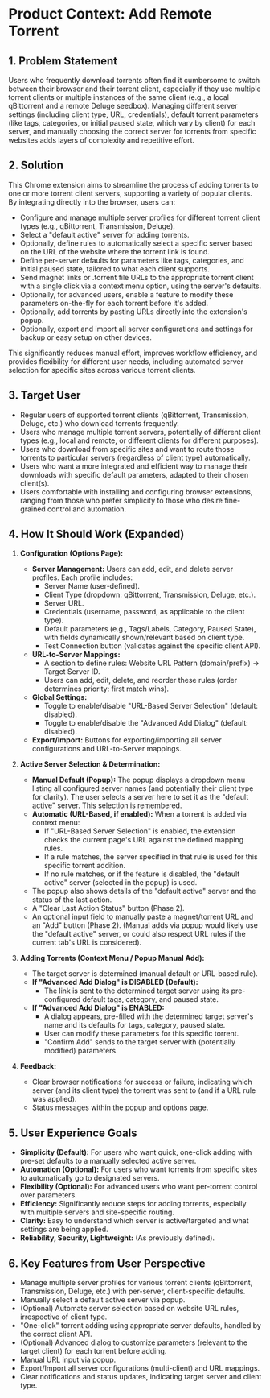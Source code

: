 # Product Context: Add Remote Torrent

## 1. Problem Statement

Users who frequently download torrents often find it cumbersome to switch between their browser and their torrent client, especially if they use multiple torrent clients or multiple instances of the same client (e.g., a local qBittorrent and a remote Deluge seedbox). Managing different server settings (including client type, URL, credentials), default torrent parameters (like tags, categories, or initial paused state, which vary by client) for each server, and manually choosing the correct server for torrents from specific websites adds layers of complexity and repetitive effort.

## 2. Solution

This Chrome extension aims to streamline the process of adding torrents to one or more torrent client servers, supporting a variety of popular clients. By integrating directly into the browser, users can:
-   Configure and manage multiple server profiles for different torrent client types (e.g., qBittorrent, Transmission, Deluge).
-   Select a "default active" server for adding torrents.
-   Optionally, define rules to automatically select a specific server based on the URL of the website where the torrent link is found.
-   Define per-server defaults for parameters like tags, categories, and initial paused state, tailored to what each client supports.
-   Send magnet links or .torrent file URLs to the appropriate torrent client with a single click via a context menu option, using the server's defaults.
-   Optionally, for advanced users, enable a feature to modify these parameters on-the-fly for each torrent before it's added.
-   Optionally, add torrents by pasting URLs directly into the extension's popup.
-   Optionally, export and import all server configurations and settings for backup or easy setup on other devices.

This significantly reduces manual effort, improves workflow efficiency, and provides flexibility for different user needs, including automated server selection for specific sites across various torrent clients.

## 3. Target User

-   Regular users of supported torrent clients (qBittorrent, Transmission, Deluge, etc.) who download torrents frequently.
-   Users who manage multiple torrent servers, potentially of different client types (e.g., local and remote, or different clients for different purposes).
-   Users who download from specific sites and want to route those torrents to particular servers (regardless of client type) automatically.
-   Users who want a more integrated and efficient way to manage their downloads with specific default parameters, adapted to their chosen client(s).
-   Users comfortable with installing and configuring browser extensions, ranging from those who prefer simplicity to those who desire fine-grained control and automation.

## 4. How It Should Work (Expanded)

1.  **Configuration (Options Page):**
    *   **Server Management:** Users can add, edit, and delete server profiles. Each profile includes:
        *   Server Name (user-defined).
        *   Client Type (dropdown: qBittorrent, Transmission, Deluge, etc.).
        *   Server URL.
        *   Credentials (username, password, as applicable to the client type).
        *   Default parameters (e.g., Tags/Labels, Category, Paused State), with fields dynamically shown/relevant based on client type.
        *   Test Connection button (validates against the specific client API).
    *   **URL-to-Server Mappings:**
        *   A section to define rules: Website URL Pattern (domain/prefix) -> Target Server ID.
        *   Users can add, edit, delete, and reorder these rules (order determines priority: first match wins).
    *   **Global Settings:**
        *   Toggle to enable/disable "URL-Based Server Selection" (default: disabled).
        *   Toggle to enable/disable the "Advanced Add Dialog" (default: disabled).
    *   **Export/Import:** Buttons for exporting/importing all server configurations and URL-to-Server mappings.

2.  **Active Server Selection & Determination:**
    *   **Manual Default (Popup):** The popup displays a dropdown menu listing all configured server names (and potentially their client type for clarity). The user selects a server here to set it as the "default active" server. This selection is remembered.
    *   **Automatic (URL-Based, if enabled):** When a torrent is added via context menu:
        *   If "URL-Based Server Selection" is enabled, the extension checks the current page's URL against the defined mapping rules.
        *   If a rule matches, the server specified in that rule is used for this specific torrent addition.
        *   If no rule matches, or if the feature is disabled, the "default active" server (selected in the popup) is used.
    *   The popup also shows details of the "default active" server and the status of the last action.
    *   A "Clear Last Action Status" button (Phase 2).
    -   An optional input field to manually paste a magnet/torrent URL and an "Add" button (Phase 2). (Manual adds via popup would likely use the "default active" server, or could also respect URL rules if the current tab's URL is considered).

3.  **Adding Torrents (Context Menu / Popup Manual Add):**
    *   The target server is determined (manual default or URL-based rule).
    *   **If "Advanced Add Dialog" is DISABLED (Default):**
        *   The link is sent to the determined target server using its pre-configured default tags, category, and paused state.
    *   **If "Advanced Add Dialog" is ENABLED:**
        *   A dialog appears, pre-filled with the determined target server's name and its defaults for tags, category, paused state.
        *   User can modify these parameters for this specific torrent.
        *   "Confirm Add" sends to the target server with (potentially modified) parameters.

4.  **Feedback:**
    *   Clear browser notifications for success or failure, indicating which server (and its client type) the torrent was sent to (and if a URL rule was applied).
    *   Status messages within the popup and options page.

## 5. User Experience Goals

-   **Simplicity (Default):** For users who want quick, one-click adding with pre-set defaults to a manually selected active server.
-   **Automation (Optional):** For users who want torrents from specific sites to automatically go to designated servers.
-   **Flexibility (Optional):** For advanced users who want per-torrent control over parameters.
-   **Efficiency:** Significantly reduce steps for adding torrents, especially with multiple servers and site-specific routing.
-   **Clarity:** Easy to understand which server is active/targeted and what settings are being applied.
-   **Reliability, Security, Lightweight:** (As previously defined).

## 6. Key Features from User Perspective

-   Manage multiple server profiles for various torrent clients (qBittorrent, Transmission, Deluge, etc.) with per-server, client-specific defaults.
-   Manually select a default active server via popup.
-   (Optional) Automate server selection based on website URL rules, irrespective of client type.
-   "One-click" torrent adding using appropriate server defaults, handled by the correct client API.
-   (Optional) Advanced dialog to customize parameters (relevant to the target client) for each torrent before adding.
-   Manual URL input via popup.
-   Export/Import all server configurations (multi-client) and URL mappings.
-   Clear notifications and status updates, indicating target server and client type.
